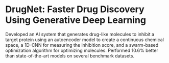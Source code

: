 # DrugNet: Faster Drug Discovery Using Generative Deep Learning

Developed an AI system that generates drug-like molecules to inhibit a target protein using an autoencoder model to create a
continuous chemical space, a 1D-CNN for measuring the inhibition score, and a swarm-based optimization algorithm for optimizing molecules. Performed 10.6% better than state-of-the-art models on several benchmark datasets.

